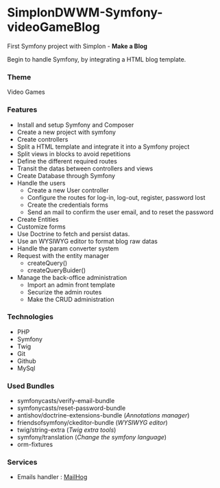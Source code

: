 # SimplonDWWM-Symfony-videoGameBlog

First Symfony project with Simplon - __Make a Blog__

Begin to handle Symfony, by integrating a HTML blog template.

### Theme
Video Games
### Features

- Install and setup Symfony and Composer
- Create a new project with symfony
- Create controllers
- Split a HTML template and integrate it into a Symfony project
- Split views in blocks to avoid repetitions
- Define the different required routes
- Transit the datas between controllers and views
- Create Database through Symfony
- Handle the users
  - Create a new User controller
  - Configure the routes for log-in, log-out, register, password lost
  - Create the credentials forms
  - Send an mail to confirm the user email, and to reset the password
- Create Entities
- Customize forms
- Use Doctrine to fetch and persist datas.
- Use an WYSIWYG editor to format blog raw datas
- Handle the param converter system
- Request with the entity manager
  - createQuery()
  - createQueryBuider()
- Manage the back-office administration
  - Import an admin front template
  - Securize the admin routes
  - Make the CRUD administration

### Technologies

- PHP
- Symfony
- Twig
- Git
- Github
- MySql

### Used Bundles

- symfonycasts/verify-email-bundle
- symfonycasts/reset-password-bundle
- antishov/doctrine-extensions-bundle (_Annotations manager_)
- friendsofsymfony/ckeditor-bundle (_WYSIWYG editor_)
- twig/string-extra (_Twig extra tools_)
- symfony/translation (_Change the symfony language_)
- orm-fixtures

### Services
- Emails handler : [MailHog](https://github.com/mailhog/MailHog)
